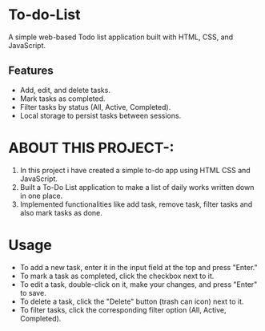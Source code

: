 # To-do-List
A simple web-based Todo list application built with HTML, CSS, and JavaScript.

## Features
- Add, edit, and delete tasks.
- Mark tasks as completed.
- Filter tasks by status (All, Active, Completed).
- Local storage to persist tasks between sessions.

# ABOUT THIS PROJECT-:
1. In this project i have created a simple to-do app using HTML CSS and JavaScript.
2. Built a To-Do List application to make a list of daily works written down in one place.
3. Implemented functionalities like add task, remove task, filter tasks and also mark tasks as done.
   
# Usage
* To add a new task, enter it in the input field at the top and press "Enter."
* To mark a task as completed, click the checkbox next to it.
* To edit a task, double-click on it, make your changes, and press "Enter" to save.
* To delete a task, click the "Delete" button (trash can icon) next to it.
* To filter tasks, click the corresponding filter option (All, Active, Completed).

